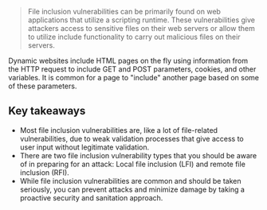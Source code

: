 > File inclusion vulnerabilities can be primarily found on web applications that utilize a scripting runtime. These vulnerabilities give attackers access to sensitive files on their web servers or allow them to utilize include functionality to carry out malicious files on their servers.

Dynamic websites include HTML pages on the fly using information from the HTTP request to include GET
and POST parameters, cookies, and other variables. It is common for a page to "include" another page
based on some of these parameters.

## Key takeaways
- Most file inclusion vulnerabilities are, like a lot of file-related vulnerabilities, due to weak validation processes that give access to user input without legitimate validation.
- There are two file inclusion vulnerability types that you should be aware of in preparing for an attack: Local file inclusion (LFI) and remote file inclusion (RFI).
- While file inclusion vulnerabilities are common and should be taken seriously, you can prevent attacks and minimize damage by taking a proactive security and sanitation approach.


